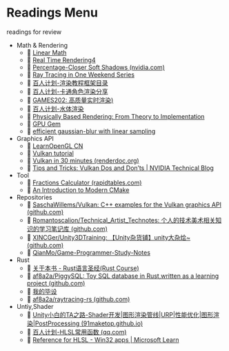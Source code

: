 # Readings Menu

 readings for review



- Math & Rendering
	- 📖 [Linear Math](https://github.com/kenjihiranabe/The-Art-of-Linear-Algebra/blob/main/README-zh-CN.md)
	- 📖 [Real Time Rendering4](https://github.com/Morakito/Real-Time-Rendering-4th-CN?tab=readme-ov-file)
	- 📖 [Percentage-Closer Soft Shadows (nvidia.com)](https://developer.download.nvidia.com/shaderlibrary/docs/shadow_PCSS.pdf)
	- 🔗 [Ray Tracing in One Weekend Series](https://raytracing.github.io/)
	- 🔗 [百人计划-渲染教程框架目录](https://docs.qq.com/doc/DUFdKZE1oVFd3ZlBs)
	- 🔗 [百人计划-卡通角色渲染分享](https://docs.qq.com/slide/DUUFvRUxkSUN0Wm5P?u=38b88cc393ca40e581ff6754fbee0ea8)
	- 📖 [GAMES202: 高质量实时渲染)](https://sites.cs.ucsb.edu/~lingqi/teaching/games202.html)
	- 🔗 [百人计划-水体渲染](https://docs.qq.com/slide/DUWZaempMenVLbFph?u=595fa66de7d741d98dc3f0e42c829477)
	- 📖 [Physically Based Rendering: From Theory to Implementation](https://pbr-book.org/4ed/contents)
	- 📖 [GPU Gem](https://developer.nvidia.com/gpugems/gpugems/contributors)
	- 🔗 [efficient gaussian-blur with linear sampling](https://www.rastergrid.com/blog/2010/09/efficient-gaussian-blur-with-linear-sampling/)
- Graphics API
	- 🔗 [LearnOpenGL CN](https://learnopengl-cn.github.io/)
	- 🔗 [Vulkan tutorial](https://vulkan-tutorial.com/)
	- 🔗 [Vulkan in 30 minutes (renderdoc.org)](https://renderdoc.org/vulkan-in-30-minutes.html)
	- 🔗 [Tips and Tricks: Vulkan Dos and Don’ts | NVIDIA Technical Blog](https://developer.nvidia.com/blog/vulkan-dos-donts/) 
- Tool
	- 🔗 [Fractions Calculator (rapidtables.com)](https://www.rapidtables.com/calc/math/fractions-calculator.html)
	- 🔗 [An Introduction to Modern CMake](https://cliutils.gitlab.io/modern-cmake/README.html)
- Repositories
	- 🔗 [SaschaWillems/Vulkan: C++ examples for the Vulkan graphics API (github.com)](https://github.com/SaschaWillems/Vulkan)
	- 🔗 [Romantoscalion/Technical_Artist_Technotes: 个人的技术美术相关知识的学习笔记库 (github.com)](https://github.com/Romantoscalion/Technical_Artist_Technotes)
	- 🔗 [XINCGer/Unity3DTraining: 【Unity杂货铺】unity大杂烩~ (github.com)](https://github.com/XINCGer/Unity3DTraining)
	- 🔗 [QianMo/Game-Programmer-Study-Notes](https://github.com/QianMo/Game-Programmer-Study-Notes)
- Rust
	- 🔗 [关于本书 - Rust语言圣经(Rust Course)](https://course.rs/about-book.html)
	- 🔗 [af8a2a/PiggySQL: Toy SQL database in Rust,written as a learning project (github.com)](https://github.com/af8a2a/PiggySQL)
	- 🔗 [我的毕设](/Notes/我的毕设与Rust.md)
	- 🔗 [af8a2a/raytracing-rs (github.com)](https://github.com/af8a2a/raytracing-rs)
- Untiy,Shader
	- 🔗 [Unity小白的TA之路-Shader开发|图形渲染管线|URP|性能优化|图形渲染|PostProcessing (91maketop.github.io)](https://91maketop.github.io/ta/#/README)
	- 🔗 [百人计划-HLSL常用函数 (qq.com)](https://docs.qq.com/slide/DUVdsTFBJUnpsUGVV)
	- 🔗 [Reference for HLSL - Win32 apps | Microsoft Learn](https://learn.microsoft.com/en-us/windows/win32/direct3dhlsl/dx-graphics-hlsl-reference)